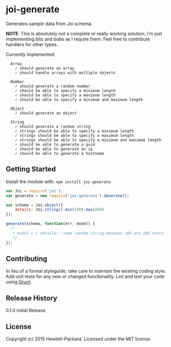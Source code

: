 # joi-generate

Generates sample data from Joi schema.

__NOTE__: This is absolutely not a complete or really working solution, i'm just implementing bits and bobs as I require them.  Feel free to contribute handlers for other types.

Currently implemented:
```
  Array
    ✓ should generate an array
    ✓ should handle arrays with multiple objects

  Number
    ✓ should generate a random number
    ✓ should be able to specify a minimum length
    ✓ should be able to specify a maximum length
    ✓ should be able to specify a minimum and maximum length

  Object
    ✓ should generate an object

  String
    ✓ should generate a random string
    ✓ strings should be able to specify a minimum length
    ✓ strings should be able to specify a maximum length
    ✓ strings should be able to specify a minimum and maximum length
    ✓ should be able to generate a guid
    ✓ should be able to generate an ip
    ✓ should be able to generate a hostname
```

## Getting Started
Install the module with: `npm install joi-generate`

```javascript
var Joi = require('joi');
var generate = new require('joi-generate').Generate();

var schema = Joi.object({
	details: Joi.string().min(100).max(200)
});

generate(schema, function(err, model) {
  /*
   * model = { details: 'some random string between 100 and 200 chars' }
   */
});
```

## Contributing
In lieu of a formal styleguide, take care to maintain the existing coding style. Add unit tests for any new or changed functionality. Lint and test your code using [Grunt](http://gruntjs.com/).

## Release History
0.1.0 Initial Release

## License
Copyright (c) 2015 Hewlett-Packard. 
Licensed under the MIT license.
